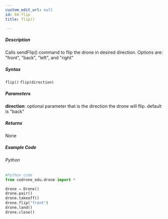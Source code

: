 ```yaml
---
custom_edit_url: null
id: 04-flip
title: flip()

---
```


##### Description

Calls sendFlip() command to flip the drone in desired direction.
Options are: "front", "back", "left", and "right"


##### Syntax
```flip()```
```flip(direction)```


##### Parameters
**direction**: optional parameter that is the direction the drone will flip. default is "back"


##### Returns

None

##### Example Code
###### Python
```python
#Python code
from codrone_edu.drone import *

drone = Drone()
drone.pair()
drone.takeoff()
drone.flip("front")
drone.land()
drone.close()
```